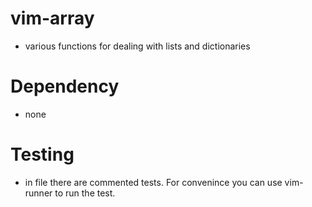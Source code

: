 # vim-array
* various functions for dealing with lists and dictionaries
# Dependency
* none
# Testing
* in file there are commented tests. For convenince you can use vim-runner to run the test. 

